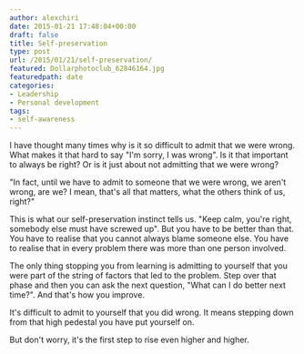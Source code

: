 ```yaml
---
author: alexchiri
date: 2015-01-21 17:48:04+00:00
draft: false
title: Self-preservation
type: post
url: /2015/01/21/self-preservation/
featured: Dollarphotoclub_62846164.jpg
featuredpath: date
categories:
- Leadership
- Personal development
tags:
- self-awareness
---
```


I have thought many times why is it so difficult to admit that we were wrong. What makes it that hard to say "I'm sorry, I was wrong". Is it that important to always be right? Or is it just about not admitting that we were wrong?

"In fact, until we have to admit to someone that we were wrong, we aren't wrong, are we? I mean, that's all that matters, what the others think of us, right?"

This is what our self-preservation instinct tells us. "Keep calm, you're right, somebody else must have screwed up". But you have to be better than that. You have to realise that you cannot always blame someone else. You have to realise that in every problem there was more than one person involved.

The only thing stopping you from learning is admitting to yourself that you were part of the string of factors that led to the problem. Step over that phase and then you can ask the next question, "What can I do better next time?". And that's how you improve.

It's difficult to admit to yourself that you did wrong. It means stepping down from that high pedestal you have put yourself on.

But don't worry, it's the first step to rise even higher and higher.
